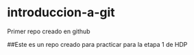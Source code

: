 # introduccion-a-git
Primer repo creado en github

##Este es un repo creado para practicar para la etapa 1 de HDP
